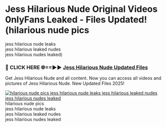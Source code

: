 # Jess Hilarious Nude Original Videos 0nlyFans Leaked - Files Updated! (hilarious nude pics<br>
jess hilarious nude leaks<br>
jess hilarious leaked nudes<br>
jess hilarious nudes leaked)

<h3>🔴 CLICK HERE 🌐==►► <a href="https://tinyurl.com/2p9ay9w9" rel="nofollow">Jess Hilarious Nude Updated Files</a></h3>

Get Jess Hilarious Nude and all content. Now you can access all videos and pictures of Jess Hilarious Nude. New Updated Files 2025!

[![hilarious nude pics<br>
jess hilarious nude leaks<br>
jess hilarious leaked nudes<br>
jess hilarious nudes leaked](https://i.imgur.com/KQgVmj3.gif)](https://tinyurl.com/2p9ay9w9)
hilarious nude pics<br>
jess hilarious nude leaks<br>
jess hilarious leaked nudes<br>
jess hilarious nudes leaked